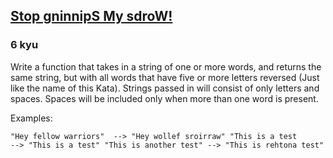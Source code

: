 <h2><a href=https://www.codewars.com/kata/5264d2b162488dc400000001/train/csharp target="_blank">Stop gninnipS My sdroW!</a></h2><h3>6 kyu</h3><p>Write a function that takes in a string of one or more words, and returns the same string, but with all words that have five or more letters reversed (Just like the name of this Kata). Strings passed in will consist of only letters and spaces. Spaces will be included only when more than one word is present.</p><p>Examples:</p><pre><code>"Hey fellow warriors"  --&gt; "Hey wollef sroirraw" "This is a test        --&gt; "This is a test" "This is another test" --&gt; "This is rehtona test"</code></pre>